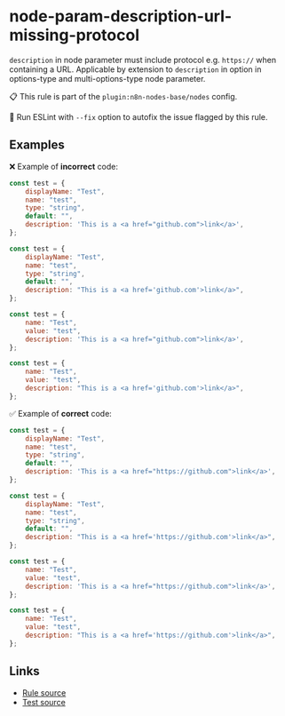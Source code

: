 [//]: # "File generated from a template. Do not edit this file directly."

# node-param-description-url-missing-protocol

`description` in node parameter must include protocol e.g. `https://` when containing a URL. Applicable by extension to `description` in option in options-type and multi-options-type node parameter.

📋 This rule is part of the `plugin:n8n-nodes-base/nodes` config.

🔧 Run ESLint with `--fix` option to autofix the issue flagged by this rule.

## Examples

❌ Example of **incorrect** code:

```js
const test = {
	displayName: "Test",
	name: "test",
	type: "string",
	default: "",
	description: 'This is a <a href="github.com">link</a>',
};

const test = {
	displayName: "Test",
	name: "test",
	type: "string",
	default: "",
	description: "This is a <a href='github.com'>link</a>",
};

const test = {
	name: "Test",
	value: "test",
	description: 'This is a <a href="github.com">link</a>',
};

const test = {
	name: "Test",
	value: "test",
	description: "This is a <a href='github.com'>link</a>",
};
```

✅ Example of **correct** code:

```js
const test = {
	displayName: "Test",
	name: "test",
	type: "string",
	default: "",
	description: 'This is a <a href="https://github.com">link</a>',
};

const test = {
	displayName: "Test",
	name: "test",
	type: "string",
	default: "",
	description: "This is a <a href='https://github.com'>link</a>",
};

const test = {
	name: "Test",
	value: "test",
	description: 'This is a <a href="https://github.com">link</a>',
};

const test = {
	name: "Test",
	value: "test",
	description: "This is a <a href='https://github.com'>link</a>",
};
```

## Links

- [Rule source](../../lib/rules/node-param-description-url-missing-protocol.ts)
- [Test source](../../tests/node-param-description-url-missing-protocol.test.ts)
